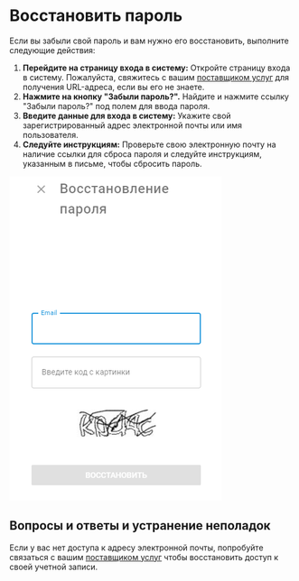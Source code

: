 # Восстановить пароль

Если вы забыли свой пароль и вам нужно его восстановить, выполните следующие действия:

1. **Перейдите на страницу входа в систему:** Откройте страницу входа в систему. Пожалуйста, свяжитесь с вашим [поставщиком услуг](../../page-8a2f8196-a6cd-4a31-b179-17cfb7171e88/page-6ddb2987-f073-40cb-b1e2-30dc2381df39/page-7218bbf2-4fb7-447c-97b4-87a19f8cdee4.md) для получения URL-адреса, если вы его не знаете.
2. **Нажмите на кнопку "Забыли пароль?".** Найдите и нажмите ссылку "Забыли пароль?" под полем для ввода пароля.
3. **Введите данные для входа в систему:** Укажите свой зарегистрированный адрес электронной почты или имя пользователя.
4. **Следуйте инструкциям:** Проверьте свою электронную почту на наличие ссылки для сброса пароля и следуйте инструкциям, указанным в письме, чтобы сбросить пароль.

![image-20241030-074100.png](attachments/image-20241030-074100.png)

## Вопросы и ответы и устранение неполадок

Если у вас нет доступа к адресу электронной почты, попробуйте связаться с вашим [поставщиком услуг](../../page-dbd3a366-9fa0-4f14-b2e0-9393f8999c9d/page-6596a5b3-3749-4700-9590-3ee0e71b20a4/page-baf002ea-0fff-4704-ab7b-58c24b4f6383.md) чтобы восстановить доступ к своей учетной записи.